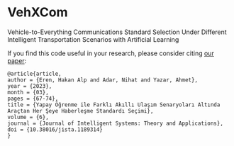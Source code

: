 # VehXCom

Vehicle-to-Everything Communications Standard Selection Under Different Intelligent Transportation Scenarios with Artificial Learning

If you find this code useful in your research, please consider citing [our paper](https://dergipark.org.tr/tr/pub/jista/issue/74269/1189314):

```
@article{article,
author = {Eren, Hakan Alp and Adar, Nihat and Yazar, Ahmet},
year = {2023},
month = {03},
pages = {67-74},
title = {Yapay Öğrenme ile Farklı Akıllı Ulaşım Senaryoları Altında Araçtan Her Şeye Haberleşme Standardı Seçimi},
volume = {6},
journal = {Journal of Intelligent Systems: Theory and Applications},
doi = {10.38016/jista.1189314}
}
```
